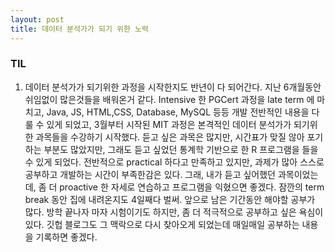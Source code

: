 ```yaml
---
layout: post
title: 데이터 분석가가 되기 위한 노력
---
```

### TIL 

1. 데이터 분석가가 되기위한 과정을 시작한지도 반년이 다 되어간다. 
지난 6개월동안 쉬임없이 많은것들을 배워온거 같다. Intensive 한 PGCert 과정을 late term 에 마치고,
Java, JS, HTML,CSS, Database, MySQL 등등 개발 전반적인 내용을 다룰 수 있게 되었고, 
3월부터 시작된 MIT 과정은 본격적인 데이터 분석가가 되기위한 과목들을 수강하기 시작했다. 
듣고 싶은 과목은 많지만, 시간표가 맞질 않아 포기하는 부분도 많았지만, 그래도 듣고 싶었던 통계학 기반으로 한 R 프로그램을 들을 수 있게 되었다. 
전반적으로 practical 하다고 만족하고 있지만, 과제가 많아 스스로 공부하고 개발하는 시간이 부족한감은 있다. 
그래, 내가 듣고 싶어했던 과목이었는데, 좀 더 proactive 한 자세로 연습하고 프로그램을 익혔으면 좋겠다. 
잠깐의 term break 동안 집에 내려온지도 4일째다 벌써. 앞으로 남은 기간동안 해야할 공부가 많다. 
방학 끝나자 마자 시험이기도 하지만, 좀 더 적극적으로 공부하고 싶은 욕심이 있다. 
깃헙 블로그도 그 맥락으로 다시 찾아오게 되었는데 매일매일 공부하는 내용을 기록하면 좋겠다. 
